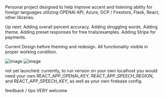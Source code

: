 Personal project designed to help improve accent and listening ability for foreign languages utilizing OPENAI API, Azure, GCP / Firestore, Flask, React, other libraries.

Up next: Adding overall percent accuracy. Adding struggling words. Adding theme. Adding preset responses for free trials/examples. Adding Stripe for payments.

Current Design before theming and redesign. All functionality visible in proper working condition.

![image](https://github.com/shanemion/MimicSpeech/assets/110140524/42e2be11-f351-4b0b-8b29-bccea8a16ed4)
![image](https://github.com/shanemion/MimicSpeech/assets/110140524/a1d9d0c0-1422-4b6b-af15-a98625f6ab73)


not yet launched: currently, to run version on your own localhost you would need your own REACT_APP_OPENAI_KEY, REACT_APP_SPEECH_REGION, and REACT_APP_SPEECH_KEY, as well as your own firebase config.

feedback / tips VERY welcome
